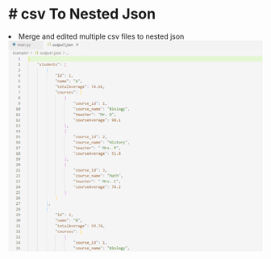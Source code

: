 <h1># csv To Nested Json</h1>
<li> Merge and edited multiple csv files to nested json
<img src='Picture1.png'></img>
